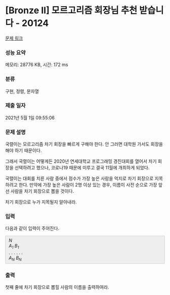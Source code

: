 # [Bronze II] 모르고리즘 회장님 추천 받습니다 - 20124 

[문제 링크](https://www.acmicpc.net/problem/20124) 

### 성능 요약

메모리: 28776 KB, 시간: 172 ms

### 분류

구현, 정렬, 문자열

### 제출 일자

2021년 5월 1일 09:55:06

### 문제 설명

<p>국렬이는 모르고리즘 차기 회장을 빠르게 구해야 한다. 안 그러면 대학원 가서도 회장을 해야 하기 때문이다.</p>

<p>그래서 국렬이는 어떻게든 2020년 연세대학교 프로그래밍 경진대회를 열어서 차기 회장을 선택하려고 했으나, 코로나19 때문에 미루고 결국 11월에 개최하게 되었다.</p>

<p>국렬이는 대회를 치른 사람 중에서 점수가 가장 높은 사람을 억지로 차기 회장으로 지목하려고 한다. 만약에 가장 높은 사람이 2명 이상 있는 경우, 이름이 사전 순으로 가장 앞선 사람을 차기 회장으로 뽑을 것이다.</p>

<p>차기 회장으로 누가 지목될지 알아내라.</p>

### 입력 

 <p>다음과 같이 입력이 주어진다.</p>

<div style="background:#eeeeee;border:1px solid #cccccc;padding:5px 10px;"><em>N</em><br>
<em>A<sub>1</sub></em> <em>B<sub>1</sub></em><br>
. . . . . .<br>
<em>A<sub>N</sub></em> <em>B<sub>N</sub></em></div>

### 출력 

 <p>첫째 줄에 차기 회장으로 뽑힐 사람의 이름을 출력하여라.</p>

